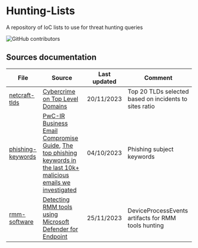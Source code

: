 # Hunting-Lists
A repository of IoC lists to use for threat hunting queries

<img alt="GitHub contributors" src="https://img.shields.io/github/contributors/:cyb3rmik3/:Hunting-Lists">

## Sources documentation
| File  | Source | Last updated | Comment |
| ------------- | ------------- | ------------- | ------------- |
| [netcraft-tlds](https://github.com/cyb3rmik3/Hunting-Lists/blob/main/netcraft-tlds.csv)  | [Cybercrime on Top Level Domains](https://trends.netcraft.com/cybercrime/tlds)  | 20/11/2023  | Top 20 TLDs selected based on incidents to sites ratio  |
| [phishing-keywords](https://github.com/cyb3rmik3/Hunting-Lists/blob/main/phishing-keywords.csv)  | [PwC-IR Business Email Compromise Guide](https://github.com/PwC-IR/Business-Email-Compromise-Guide), [The top phishing keywords in the last 10k+ malicious emails we investigated](https://expel.com/blog/top-phishing-keywords/) | 04/10/2023 | Phishing subject keywords |
| [rmm-software](https://github.com/cyb3rmik3/Hunting-Lists/blob/main/rmm-software.csv)  | [Detecting RMM tools using Microsoft Defender for Endpoint](https://www.michalos.net/2023/11/27/detecting-rmm-tools-using-microsoft-defender-for-endpoint/) | 25/11/2023 | DeviceProcessEvents artifacts for RMM tools hunting |
